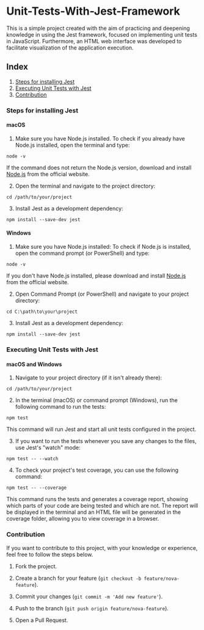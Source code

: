 # Unit-Tests-With-Jest-Framework

This is a simple project created with the aim of practicing and deepening knowledge in using the Jest framework, focused on implementing unit tests in JavaScript. Furthermore, an HTML web interface was developed to facilitate visualization of the application execution.

## Index

1. [Steps for installing Jest](#steps-for-installing-jest)
2. [Executing Unit Tests with Jest](#executing-unit-tests-with-jest)
3. [Contribution](#contribution)

### Steps for installing Jest

#### macOS

1. Make sure you have Node.js installed. To check if you already have Node.js installed, open the terminal and type:

`node -v`

If the command does not return the Node.js version, download and install [Node.js](https://nodejs.org/en) from the official website.

2. Open the terminal and navigate to the project directory:

`cd /path/to/your/project`

3. Install Jest as a development dependency:

`npm install --save-dev jest`

#### Windows

1. Make sure you have Node.js installed: To check if Node.js is installed, open the command prompt (or PowerShell) and type:

`node -v`

If you don't have Node.js installed, please download and install [Node.js](https://nodejs.org/en) from the official website.

2. Open Command Prompt (or PowerShell) and navigate to your project directory:

`cd C:\path\to\your\project`

3. Install Jest as a development dependency:

`npm install --save-dev jest`

### Executing Unit Tests with Jest

#### macOS and Windows

1. Navigate to your project directory (if it isn't already there):

`cd /path/to/your/project`

2. In the terminal (macOS) or command prompt (Windows), run the following command to run the tests:

`npm test`

This command will run Jest and start all unit tests configured in the project.

3. If you want to run the tests whenever you save any changes to the files, use Jest's "watch" mode:

`npm test -- --watch`

4. To check your project's test coverage, you can use the following command:

`npm test -- --coverage`

This command runs the tests and generates a coverage report, showing which parts of your code are being tested and which are not. The report will be displayed in the terminal and an HTML file will be generated in the coverage folder, allowing you to view coverage in a browser.

### Contribution

If you want to contribute to this project, with your knowledge or experience, feel free to follow the steps below.

1. Fork the project.

2. Create a branch for your feature (`git checkout -b feature/nova-feature`).

3. Commit your changes (`git commit -m 'Add new feature'`).

4. Push to the branch (`git push origin feature/nova-feature`).

5. Open a Pull Request.